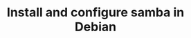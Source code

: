 ---
menu:
  sidebar:
    identifier: instalar_configurar_samba_debian
    name: Install and configure samba in Debian
    parent: sistemas
    weight: 0
title: Install and configure samba in Debian
---